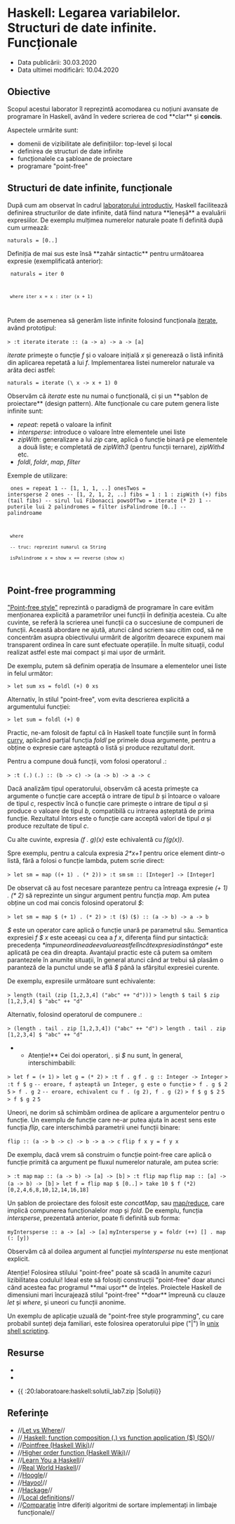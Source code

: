 # Haskell: Legarea variabilelor. Structuri de date infinite. Funcționale

-   Data publicării: 30.03.2020
-   Data ultimei modificări: 10.04.2020

## Obiective

Scopul acestui laborator îl reprezintă acomodarea cu noțiuni avansate de
programare în Haskell, având în vedere scrierea de cod \*\*clar\*\* și
**concis**.

Aspectele urmărite sunt:

-   domenii de vizibilitate ale definițiilor: top-level și local
-   definirea de structuri de date infinite
-   funcționalele ca șabloane de proiectare
-   programare "point-free"


## Structuri de date infinite, funcționale

După cum am observat în cadrul [laboratorului
introductiv](intro "wikilink"), Haskell facilitează definirea
structurilor de date infinite, dată fiind natura \*\*leneșă\*\* a
evaluării expresiilor. De exemplu mulțimea numerelor naturale poate fi
definită după cum urmează:

`naturals = [0..]`

Definiția de mai sus este însă \*\*zahăr sintactic\*\* pentru următoarea
expresie (exemplificată anterior):

<code haskell> naturals = iter 0

` where iter x = x : iter (x + 1)`

</code>

Putem de asemenea să generăm liste infinite folosind funcționala
[iterate](http://hackage.haskell.org/package/base-4.6.0.1/docs/Prelude.html#v:iterate "wikilink"),
având prototipul:

`> :t iterate` `iterate :: (a -> a) -> a -> [a]`

*iterate* primește o funcție *f* și o valoare inițială *x* și generează
o listă infinită din aplicarea repetată a lui *f*. Implementarea listei
numerelor naturale va arăta deci astfel:

`naturals = iterate (\ x -> x + 1) 0`

Observăm că *iterate* este nu numai o funcțională, ci și un \*\*șablon
de proiectare\*\* (design pattern). Alte funcționale cu care putem
genera liste infinite sunt:

-   *repeat*: repetă o valoare la infinit
-   *intersperse*: introduce o valoare între elementele unei liste
-   *zipWith*: generalizare a lui *zip* care, aplică o funcție binară pe
    elementele a două liste; e completată de *zipWith3* (pentru funcții
    ternare), *zipWith4* etc.
-   *foldl*, *foldr*, *map*, *filter*

Exemple de utilizare:

<code haskell> ones = repeat 1 -- \[1, 1, 1, ..\] onesTwos = intersperse
2 ones -- \[1, 2, 1, 2, ..\] fibs = 1 : 1 : zipWith (+) fibs (tail fibs)
-- sirul lui Fibonacci powsOfTwo = iterate (\* 2) 1 -- puterile lui 2
palindromes = filter isPalindrome \[0..\] -- palindroame

` where`  
` -- truc: reprezint numarul ca String`  
` isPalindrome x = show x == reverse (show x)`

</code>

## Point-free programming

["Point-free style"](https://wiki.haskell.org/Pointfree "wikilink")
reprezintă o paradigmă de programare în care evităm menționarea
explicită a parametrilor unei funcții în definiția acesteia. Cu alte
cuvinte, se referă la scrierea unei funcții ca o succesiune de compuneri
de funcții. Această abordare ne ajută, atunci când scriem sau citim cod,
să ne concentrăm asupra obiectivului urmărit de algoritm deoarece
expunem mai transparent ordinea în care sunt efectuate operațiile. În
multe situații, codul realizat astfel este mai compact și mai ușor de
urmărit.

De exemplu, putem să definim operația de însumare a elementelor unei
liste in felul următor:

`> let sum xs = foldl (+) 0 xs`

Alternativ, în stilul "point-free", vom evita descrierea explicită a
argumentului funcției:

`> let sum = foldl (+) 0`

Practic, ne-am folosit de faptul că în Haskell toate funcțiile sunt în
formă [curry](https://wiki.haskell.org/Currying "wikilink"), aplicând
parțial funcția *foldl* pe primele doua argumente, pentru a obține o
expresie care așteaptă o listă și produce rezultatul dorit.

Pentru a compune două funcții, vom folosi operatorul *.*:

`> :t (.)` `(.) :: (b -> c) -> (a -> b) -> a -> c`

Dacă analizăm tipul operatorului, observăm că acesta primește ca
argumente o funcție care acceptă o intrare de tipul *b* și întoarce o
valoare de tipul *c*, respectiv încă o funcție care primește o intrare
de tipul *a* și produce o valoare de tipul *b*, compatibilă cu intrarea
așteptată de prima funcție. Rezultatul întors este o funcție care
acceptă valori de tipul *a* și produce rezultate de tipul *c*.

Cu alte cuvinte, expresia *(f . g)(x)* este echivalentă cu *f(g(x))*.

Spre exemplu, pentru a calcula expresia *2\*x+1* pentru orice element
dintr-o listă, fără a folosi o funcție lambda, putem scrie direct:

`> let sm = map ((+ 1) . (* 2))` `> :t sm`
`sm :: [Integer] -> [Integer]`

De observat că au fost necesare paranteze pentru ca întreaga expresie
*(+ 1) . (\* 2)* să reprezinte un singur argument pentru funcția *map*.
Am putea obține un cod mai concis folosind operatorul *$*:

`> let sm = map $ (+ 1) . (* 2)` `> :t ($)` `($) :: (a -> b) -> a -> b`

*$* este un operator care aplică o funcție unară pe parametrul său.
Semantica expresiei *f $ x* este aceeași cu cea a *f x*, diferența fiind
pur sintactică: precedența *$* impune ordinea de evaluare astfel încât
expresia din stânga *$* este aplicată pe cea din dreapta. Avantajul
practic este că putem sa omitem parantezele în anumite situații, în
general atunci când ar trebui să plasăm o paranteză de la punctul unde
se află *$* până la sfârșitul expresiei curente.

De exemplu, expresiile următoare sunt echivalente:

`> length (tail (zip [1,2,3,4] ("abc" ++ "d")))`
`> length $ tail $ zip [1,2,3,4] $ "abc" ++ "d"`

Alternativ, folosind operatorul de compunere *.*:

`> (length . tail . zip [1,2,3,4]) ("abc" ++ "d")`
`> length . tail . zip [1,2,3,4] $ "abc" ++ "d"`

-   -   Atenție!\*\* Cei doi operatori, *.* și *$* nu sunt, în general,
        interschimbabili:

`> let f = (+ 1)` `> let g = (* 2)` `> :t f . g`
`f . g :: Integer -> Integer` `> :t f $ g`
`-- eroare, f așteaptă un Integer, g este o funcție` `> f . g $ 2` `5`
`> f . g 2` `-- eroare, echivalent cu f . (g 2), f . g (2)`
`> f $ g $ 2` `5` `> f $ g 2` `5`

Uneori, ne dorim să schimbăm ordinea de aplicare a argumentelor pentru o
funcție. Un exemplu de funcție care ne-ar putea ajuta în acest sens este
funcția *flip*, care interschimbă parametrii unei funcții binare:

`flip :: (a -> b -> c) -> b -> a -> c` `flip f x y = f y x`

De exemplu, dacă vrem să construim o funcție point-free care aplică o
funcție primită ca argument pe fluxul numerelor naturale, am putea
scrie:

`> :t map` `map :: (a -> b) -> [a] -> [b]` `> :t flip map`
`flip map :: [a] -> (a -> b) -> [b]` `> let f = flip map $ [0..]`
`> take 10 $ f (*2)` `[0,2,4,6,8,10,12,14,16,18]`

Un șablon de proiectare des folosit este *concatMap*, sau
[map/reduce](https://en.wikipedia.org/wiki/MapReduce "wikilink"), care
implică compunerea funcționalelor *map* și *fold*. De exemplu, funcția
*intersperse*, prezentată anterior, poate fi definită sub forma:

`myIntersperse :: a -> [a] -> [a]`
`myIntersperse y = foldr (++) [] . map (: [y])`

Observăm că al doilea argument al funcției *myIntersperse* nu este
menționat explicit.

Atenție! Folosirea stilului "point-free" poate să scadă în anumite
cazuri lizibilitatea codului! Ideal este să folosiți construcții
"point-free" doar atunci când acestea fac programul \*\*mai ușor\*\* de
înțeles. Proiectele Haskell de dimensiuni mari încurajează stilul
"point-free" \*\*doar\*\* împreună cu clauze *let* și *where*, și uneori
cu funcții anonime.

Un exemplu de aplicație uzuală de "point-free style programming", cu
care probabil sunteți deja familiari, este folosirea operatorului pipe
("\|") în [unix shell
scripting](http://www.vex.net/~trebla/weblog/pointfree.html "wikilink").

## Resurse

-   

-   

-   {{ :20:laboratoare:haskell:solutii\_lab7.zip \|Soluții}}

## Referințe

-   //[Let vs
    Where](https://wiki.haskell.org/Let_vs._Where "wikilink")//
-   //[ Haskell: function composition (.) vs function application ($)
    (SO)](http://stackoverflow.com/questions/3030675/haskell-function-composition-and-function-application-idioms-correct-us "wikilink")//
-   //[Pointfree (Haskell
    Wiki)](http://www.haskell.org/haskellwiki/Pointfree "wikilink")//
-   //[Higher order function (Haskell
    Wiki)](http://www.haskell.org/haskellwiki/Higher_order_function "wikilink")//
-   //[Learn You a
    Haskell](http://learnyouahaskell.com/chapters "wikilink")//
-   //[Real World
    Haskell](http://book.realworldhaskell.org/read/ "wikilink")//
-   //[Hoogle](http://www.haskell.org/hoogle/ "wikilink")//
-   //[Hayoo!](http://holumbus.fh-wedel.de/hayoo/hayoo.html "wikilink")//
-   //[Hackage](http://hackage.haskell.org/packages/hackage.html "wikilink")//
-   //[Local
    definitions](http://en.wikibooks.org/wiki/Haskell/Variables_and_functions#Local_definitions "wikilink")//
-   //[Comparație](http://www.lambdadays.org/static/upload/media/14254629275479beameraghfuneval2.pdf "wikilink")
    între diferiți algoritmi de sortare implementați in limbaje
    funcționale//
